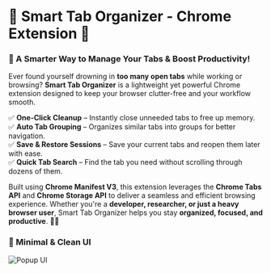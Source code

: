 # **🧠 Smart Tab Organizer - Chrome Extension** 🚀  

### **🔹 A Smarter Way to Manage Your Tabs & Boost Productivity!**  

Ever found yourself drowning in **too many open tabs** while working or browsing? **Smart Tab Organizer** is a lightweight yet powerful Chrome extension designed to keep your browser clutter-free and your workflow smooth.  

✅ **One-Click Cleanup** – Instantly close unneeded tabs to free up memory.  
✅ **Auto Tab Grouping** – Organizes similar tabs into groups for better navigation.  
✅ **Save & Restore Sessions** – Save your current tabs and reopen them later with ease.  
✅ **Quick Tab Search** – Find the tab you need without scrolling through dozens of them.  

Built using **Chrome Manifest V3**, this extension leverages the **Chrome Tabs API** and **Chrome Storage API** to deliver a seamless and efficient browsing experience. Whether you're a **developer, researcher, or just a heavy browser user**, Smart Tab Organizer helps you stay **organized, focused, and productive**. 🚀🔥

### 🔹 Minimal & Clean UI  
![Popup UI]([https://github.com/smart-tab-organizer/blob/main/popup-image.jpg])
